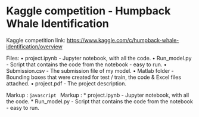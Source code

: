 # Kaggle competition - Humpback Whale Identification

Kaggle competition link: https://www.kaggle.com/c/humpback-whale-identification/overview

Files:
• project.ipynb  - Jupyter notebook, with all the code.
• Run_model.py   - Script that contains the code from the notebook - easy to run.
• Submission.csv - The submission file of my model.
• Matlab folder  - Bounding boxes that were created for test / train, the code & Excel files attached.
• project.pdf    - The project description.

Markup : ```javascript
         ```
Markup : * project.ipynb  - Jupyter notebook, with all the code.
         * Run_model.py   - Script that contains the code from the notebook - easy to run.
